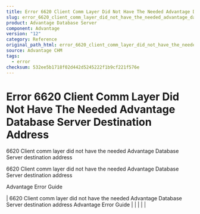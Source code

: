```yaml
---
title: Error 6620 Client Comm Layer Did Not Have The Needed Advantage Database Server Destination Address
slug: error_6620_client_comm_layer_did_not_have_the_needed_advantage_database_server_destination_address
product: Advantage Database Server
component: Advantage
version: "12"
category: Reference
original_path_html: error_6620_client_comm_layer_did_not_have_the_needed_advantage_database_server_destination_address.htm
source: Advantage CHM
tags:
  - error
checksum: 532ee5b1718f02d442d5245222f1b9cf221f576e
---
```


# Error 6620 Client Comm Layer Did Not Have The Needed Advantage Database Server Destination Address

6620 Client comm layer did not have the needed Advantage Database Server destination address

6620 Client comm layer did not have the needed Advantage Database Server destination address

Advantage Error Guide

| 6620 Client comm layer did not have the needed Advantage Database Server destination address  Advantage Error Guide |  |  |  |  |
